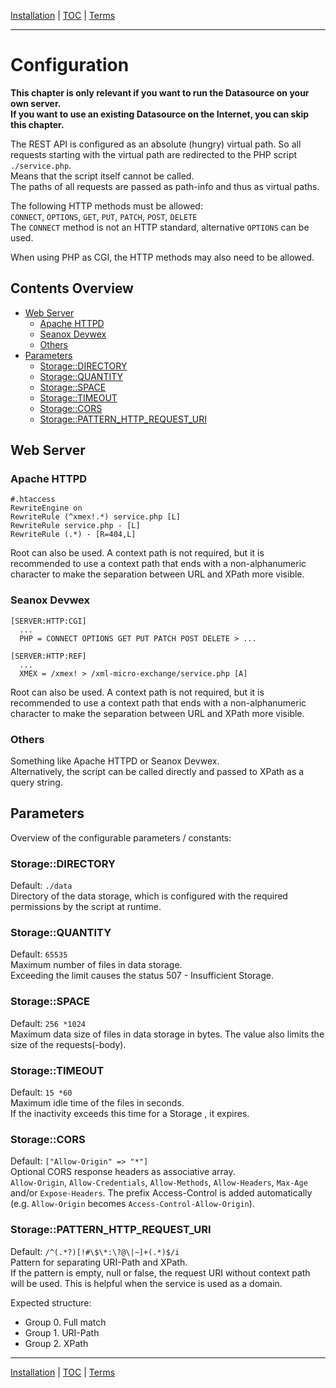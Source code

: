 [Installation](installation.md) | [TOC](README.md) | [Terms](terms.md)
- - -

# Configuration

__This chapter is only relevant if you want to run the Datasource on your own
server.  
If you want to use an existing Datasource on the Internet, you can skip
this chapter.__

The REST API is configured as an absolute (hungry) virtual path. So all requests
starting with the virtual path are redirected to the PHP script `./service.php`.  
Means that the script itself cannot be called.  
The paths of all requests are passed as path-info and thus as virtual paths.

The following HTTP methods must be allowed:  
`CONNECT`, `OPTIONS`, `GET`, `PUT`, `PATCH`, `POST`, `DELETE`  
The `CONNECT` method is not an HTTP standard, alternative `OPTIONS` can be used.

When using PHP as CGI, the HTTP methods may also need to be allowed.


## Contents Overview

* [Web Server](#web-server)
  * [Apache HTTPD](#apache-httpd)
  * [Seanox Devwex](#seanox-devwex)
  * [Others](#others)
* [Parameters](#parameters)    
  * [Storage::DIRECTORY](#storagedirectory)
  * [Storage::QUANTITY](#storagequantity)
  * [Storage::SPACE](#storagespace)
  * [Storage::TIMEOUT](#storagetimeout)
  * [Storage::CORS](#storagecors)
  * [Storage::PATTERN_HTTP_REQUEST_URI](#storagepattern_http_request_uri)


## Web Server


### Apache HTTPD

```
#.htaccess
RewriteEngine on
RewriteRule (^xmex!.*) service.php [L]
RewriteRule service.php - [L]
RewriteRule (.*) - [R=404,L]
```

Root can also be used. A context path is not required, but it is recommended to
use a context path that ends with a non-alphanumeric character to make the
separation between URL and XPath more visible.  


### Seanox Devwex

```
[SERVER:HTTP:CGI]
  ...
  PHP = CONNECT OPTIONS GET PUT PATCH POST DELETE > ...
  
[SERVER:HTTP:REF]
  ...
  XMEX = /xmex! > /xml-micro-exchange/service.php [A]
```

Root can also be used. A context path is not required, but it is recommended to
use a context path that ends with a non-alphanumeric character to make the
separation between URL and XPath more visible.  


### Others

Something like Apache HTTPD or Seanox Devwex.  
Alternatively, the script can be called directly and passed to XPath as a query
string.


## Parameters

Overview of the configurable parameters / constants:


### Storage::DIRECTORY

Default: `./data`  
Directory of the data storage, which is configured with the required
permissions by the script at runtime.


### Storage::QUANTITY

Default: `65535`  
Maximum number of files in data storage.  
Exceeding the limit causes the status 507 - Insufficient Storage.


### Storage::SPACE

Default: `256 *1024`  
Maximum data size of files in data storage in bytes.
The value also limits the size of the requests(-body).


### Storage::TIMEOUT

Default: `15 *60`  
Maximum idle time of the files in seconds.  
If the inactivity exceeds this time for a Storage , it expires.


### Storage::CORS

Default: `["Allow-Origin" => "*"]`  
Optional CORS response headers as associative array.  
`Allow-Origin`, `Allow-Credentials`, `Allow-Methods`, `Allow-Headers`,
`Max-Age` and/or `Expose-Headers`. The prefix Access-Control is added
automatically (e.g. `Allow-Origin` becomes `Access-Control-Allow-Origin`).


### Storage::PATTERN_HTTP_REQUEST_URI

Default: `/^(.*?)[!#\$\*:\?@\|~]+(.*)$/i`  
Pattern for separating URI-Path and XPath.<br/>
If the pattern is empty, null or false, the request URI without context
path will be used. This is helpful when the service is used as a domain.

Expected structure:
* Group 0. Full match  
* Group 1. URI-Path  
* Group 2. XPath



- - -

[Installation](installation.md) | [TOC](README.md) | [Terms](terms.md)
